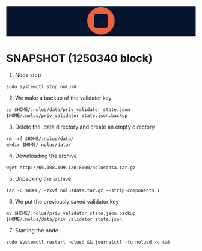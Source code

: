 <img src="https://github.com/romanr95/GUIDS/blob/main/NOLUS/LOGO_NOLUS.png" width="1050" alt="" />

# SNAPSHOT (1250340 block)
1. Node stop
```
sudo systemctl stop nolusd
```
2. We make a backup of the validator key
```
cp $HOME/.nolus/data/priv_validator_state.json $HOME/.nolus/priv_validator_state.json.backup
```
3. Delete the .data directory and create an empty directory
```
rm -rf $HOME/.nolus/data/
mkdir $HOME/.nolus/data/
```
4. Downloading the archive
```
wget http://65.108.199.120:8000/nolusdata.tar.gz
```
5. Unpacking the archive
```
tar -C $HOME/ -zxvf nolusdata.tar.gz --strip-components 1
```
6. We put the previously saved validator key
```
mv $HOME/.nolus/priv_validator_state.json.backup $HOME/.nolus/data/priv_validator_state.json
```
7. Starting the node
```
sudo systemctl restart nolusd && journalctl -fu nolusd -o cat
```
